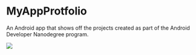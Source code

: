 # MyAppProtfolio

An Android app that shows off the projects created as part of the Android Developer Nanodegree program.


![](https://image.ibb.co/cALUUk/20170728_233853.gif)
